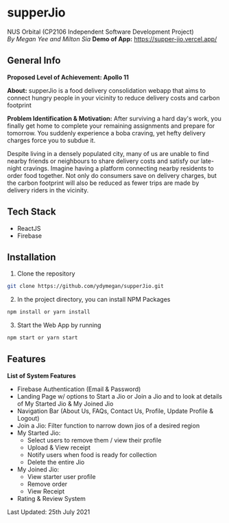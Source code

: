 # supperJio

NUS Orbital (CP2106 Independent Software Development Project) <br />
*By Megan Yee and Milton Sia*
**Demo of App:** https://supper-jio.vercel.app/

## General Info

**Proposed Level of Achievement: Apollo 11**

**About:** supperJio is a food delivery consolidation webapp that aims to connect hungry people in your vicinity to reduce delivery costs and carbon footprint

**Problem Identification & Motivation:** 
After surviving a hard day's work, you finally get home to complete your remaining assignments and prepare for tomorrow. You suddenly experience a boba craving, yet hefty delivery charges force you to subdue it.

Despite living in a densely populated city, many of us are unable to find nearby friends or neighbours to share delivery costs and satisfy our late-night cravings. Imagine having a platform connecting nearby residents to order food together. Not only do consumers save on delivery charges, but the carbon footprint will also be reduced as fewer trips are made by delivery riders in the vicinity.

## Tech Stack
* ReactJS
* Firebase

## Installation

1. Clone the repository
```bash
git clone https://github.com/ydymegan/supperJio.git
```

2. In the project directory, you can install NPM Packages
```bash
npm install or yarn install
```

3. Start the Web App by running
```bash
npm start or yarn start
```

## Features

**List of System Features**
* Firebase Authentication (Email & Password) 
* Landing Page w/ options to Start a Jio or Join a Jio and to look at details of My Started Jio & My Joined Jio
* Navigation Bar (About Us, FAQs, Contact Us, Profile, Update Profile & Logout)
* Join a Jio: Filter function to narrow down jios of a desired region
* My Started Jio:
  * Select users to remove them / view their profile
  * Upload & View receipt 
  * Notify users when food is ready for collection
  * Delete the entire Jio
* My Joined Jio:
  * View starter user profile
  * Remove order
  * View Receipt
* Rating & Review System

Last Updated: 25th July 2021
